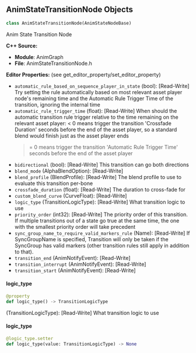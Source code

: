 ## AnimStateTransitionNode Objects

```python
class AnimStateTransitionNode(AnimStateNodeBase)
```

Anim State Transition Node

**C++ Source:**

- **Module**: AnimGraph
- **File**: AnimStateTransitionNode.h

**Editor Properties:** (see get_editor_property/set_editor_property)

- ``automatic_rule_based_on_sequence_player_in_state`` (bool):  [Read-Write] Try setting the rule automatically based on most relevant asset player node's remaining time and the Automatic Rule Trigger Time of the transition, ignoring the internal time
- ``automatic_rule_trigger_time`` (float):  [Read-Write] When should the automatic transition rule trigger relative to the time remaining on the relevant asset player:
   < 0 means trigger the transition 'Crossfade Duration' seconds before the end of the asset player, so a standard blend would finish just as the asset player ends
  >= 0 means trigger the transition 'Automatic Rule Trigger Time' seconds before the end of the asset player
- ``bidirectional`` (bool):  [Read-Write] This transition can go both directions
- ``blend_mode`` (AlphaBlendOption):  [Read-Write]
- ``blend_profile`` (BlendProfile):  [Read-Write] The blend profile to use to evaluate this transition per-bone
- ``crossfade_duration`` (float):  [Read-Write] The duration to cross-fade for
- ``custom_blend_curve`` (CurveFloat):  [Read-Write]
- ``logic_type`` (TransitionLogicType):  [Read-Write] What transition logic to use
- ``priority_order`` (int32):  [Read-Write] The priority order of this transition. If multiple transitions out of a state go
  true at the same time, the one with the smallest priority order will take precedent
- ``sync_group_name_to_require_valid_markers_rule`` (Name):  [Read-Write] If SyncGroupName is specified, Transition will only be taken if the SyncGroup has valid markers (other transition rules still apply in addition to that).
- ``transition_end`` (AnimNotifyEvent):  [Read-Write]
- ``transition_interrupt`` (AnimNotifyEvent):  [Read-Write]
- ``transition_start`` (AnimNotifyEvent):  [Read-Write]

<a id="unreal.AnimStateTransitionNode.logic_type"></a>

#### logic_type

```python
@property
def logic_type() -> TransitionLogicType
```

(TransitionLogicType):  [Read-Write] What transition logic to use

<a id="unreal.AnimStateTransitionNode.logic_type"></a>

#### logic_type

```python
@logic_type.setter
def logic_type(value: TransitionLogicType) -> None
```

<a id="unreal.AnimBlueprint"></a>